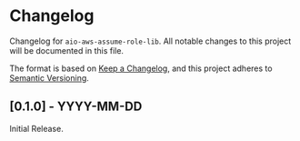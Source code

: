 # Changelog

Changelog for `aio-aws-assume-role-lib`.
All notable changes to this project will be documented in this file.

The format is based on [Keep a Changelog](https://keepachangelog.com/en/1.1.0/),
and this project adheres to [Semantic Versioning](https://semver.org/spec/v2.0.0.html).

<!--
## [Unreleased] - YYYY-MM-DD

### Added

### Changed

### Deprecated

### Removed

### Fixed

### Security 
-->

## [0.1.0] - YYYY-MM-DD

Initial Release.

